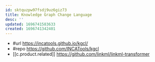```yaml
---
id: sktquzpw97fsdj9uz6giz73
title: Knowledge Graph Change Language
desc: ''
updated: 1696741583633
created: 1696741342401
---
```


- #url https://incatools.github.io/kgcl/
- #repo https://github.com/INCATools/kgcl
- [[c.product.related]] https://github.com/linkml/linkml-transformer